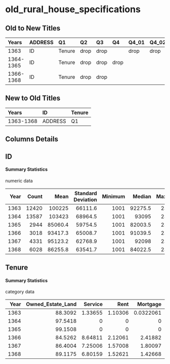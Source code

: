 # old_rural_house_specifications

## Old to New Titles

| Years     | ADDRESS   | Q1     | Q2   | Q3   | Q4   | Q4_01   | Q4_02   | Q4_03   | Q4_04   | Q4_05   | Q4_06   | Q4_07   | Q4_08   | Q4_09   | Q4_1   | Q4_2   | Q4_3   | Q4_4   | Q4_5   | Q4_6   | Q4_7   | Q4_8   | Q4_9   | Q5   | Q5_1   | Q5_2   | Q5_3   | Q5_4   | Q5_5   | Q6_01   | Q6_02   | Q6_03   | Q6_04   | Q6_05   | Q6_06   | Q6_07   | Q6_08   | Q6_09   | Q7_1   | Q7_2   | Q7_3   | Q7_4   | Q7_5   |
|:----------|:----------|:-------|:-----|:-----|:-----|:--------|:--------|:--------|:--------|:--------|:--------|:--------|:--------|:--------|:-------|:-------|:-------|:-------|:-------|:-------|:-------|:-------|:-------|:-----|:-------|:-------|:-------|:-------|:-------|:--------|:--------|:--------|:--------|:--------|:--------|:--------|:--------|:--------|:-------|:-------|:-------|:-------|:-------|
| 1363      | ID        | Tenure | drop | drop |      | drop    | drop    | drop    | drop    | drop    | drop    | drop    | drop    | drop    |        |        |        |        |        |        |        |        |        |      | drop   | drop   | drop   | drop   | drop   |         |         |         |         |         |         |         |         |         |        |        |        |        |        |
| 1364-1365 | ID        | Tenure | drop | drop | drop |         |         |         |         |         |         |         |         |         |        |        |        |        |        |        |        |        |        | drop |        |        |        |        |        | drop    | drop    | drop    | drop    | drop    | drop    | drop    | drop    | drop    | drop   | drop   | drop   | drop   | drop   |
| 1366-1368 | ID        | Tenure | drop | drop |      |         |         |         |         |         |         |         |         |         | drop   | drop   | drop   | drop   | drop   | drop   | drop   | drop   | drop   |      | drop   | drop   | drop   | drop   | drop   |         |         |         |         |         |         |         |         |         |        |        |        |        |        |


## New to Old Titles

| Years     | ID      | Tenure   |
|:----------|:--------|:---------|
| 1363-1368 | ADDRESS | Q1       |


## Columns Details

## ID

#### Summary Statistics

numeric data

|   Year |   Count |     Mean |   Standard Deviation |   Minimum |   Median |   Maximum |
|-------:|--------:|---------:|---------------------:|----------:|---------:|----------:|
|   1363 |   12420 | 100225   |              66111.6 |      1001 |  92275.5 |    234095 |
|   1364 |   13587 | 103423   |              68964.5 |      1001 |  93095   |    234175 |
|   1365 |    2944 |  85060.4 |              59754.5 |      1001 |  82003.5 |    234020 |
|   1366 |    3018 |  93417.3 |              65008.7 |      1001 |  91039.5 |    234045 |
|   1367 |    4331 |  95123.2 |              62768.9 |      1001 |  92098   |    234055 |
|   1368 |    6028 |  86255.8 |              63541.7 |      1001 |  84022.5 |    234055 |


## Tenure

#### Summary Statistics

category data

|   Year |   Owned_Estate_Land |   Service |    Rent |   Mortgage |   Owned_Estate |      Free |
|-------:|--------------------:|----------:|--------:|-----------:|---------------:|----------:|
|   1363 |             88.3092 |   1.33655 | 1.10306 |  0.0322061 |       1.46538  | 7.75362   |
|   1364 |             97.5418 |   0       | 0       |  0         |       2.45823  | 0         |
|   1365 |             99.1508 |   0       | 0       |  0         |       0.849185 | 0         |
|   1366 |             84.5262 |   8.64811 | 2.12061 |  2.41882   |       2.22001  | 0.0662691 |
|   1367 |             86.4004 |   7.25006 | 1.57008 |  1.80097   |       2.79381  | 0.184715  |
|   1368 |             89.1175 |   6.80159 | 1.52621 |  1.42668   |       1.0783   | 0.0497678 |


